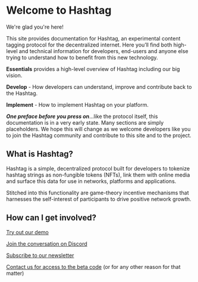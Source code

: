 # Welcome to Hashtag

We're glad you're here!

This site provides documentation for Hashtag, an experimental content tagging
protocol for the decentralized internet. Here you’ll find both high-level and
technical information for developers, end-users and anyone else trying to
understand how to benefit from this new technology.

**Essentials** provides a high-level overview of Hashtag including our big
vision.

**Develop** - How developers can understand, improve and contribute back to the
Hashtag.

**Implement** - How to implement Hashtag on your platform.

_**One preface before you press on**_...like the protocol itself, this
documentation is in a very early state. Many sections are simply placeholders.
We hope this will change as we welcome developers like you to join the Hashtag
community and contribute to this site and to the project.

## What is Hashtag?

Hashtag is a simple, decentralized protocol built for developers to tokenize
hashtag strings as non-fungible tokens (NFTs), link them with online media and
surface this data for use in networks, platforms and applications.

Stitched into this functionality are game-theory incentive mechanisms that
harnesses the self-interest of participants to drive positive network growth.

## How can I get involved?

[Try out our demo](https://app.hashtag-protocol.org)

[Join the conversation on Discord](https://discord.gg/rRXa8QG435)

[Subscribe to our newsletter](https://hashtagprotocol.substack.com)

[Contact us for access to the beta code](https://www.hashtag-protocol.org/build)
(or for any other reason for that matter)

